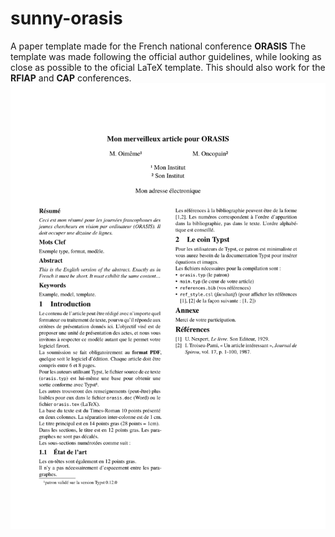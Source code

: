 # sunny-orasis
A paper template made for the French national conference **ORASIS**
The template was made following the official author guidelines, while looking as close as possible to the oficial LaTeX template.
This should also work for the **RFIAP** and **CAP** conferences.
![alt text](https://github.com/edgaremy/typst-sunny-orasis/blob/main/thumbnail.png?raw=true)

